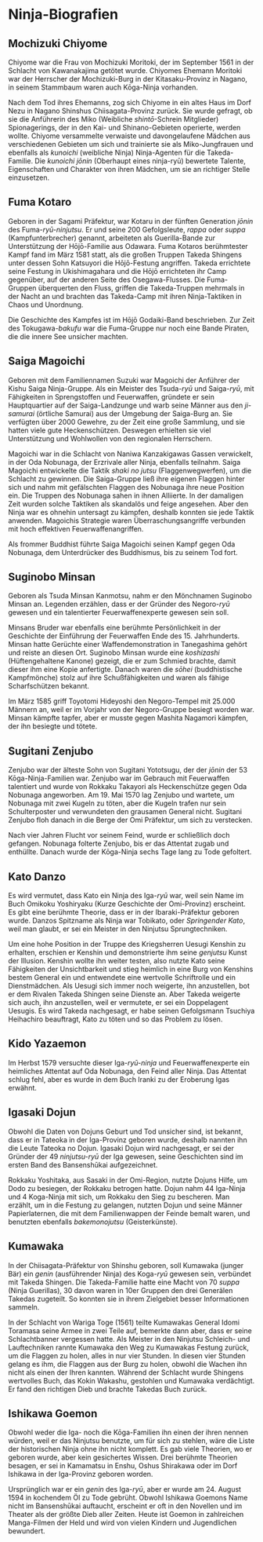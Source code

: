 # Ninja-Biografien

## Mochizuki Chiyome

Chiyome war die Frau von Mochizuki Moritoki, der im September 1561 in der Schlacht von Kawanakajima getötet wurde. Chiyomes Ehemann Moritoki war der Herrscher der Mochizuki-Burg in der Kitasaku-Provinz in Nagano, in seinem Stammbaum waren auch Kōga-Ninja vorhanden.

Nach dem Tod ihres Ehemanns, zog sich Chiyome in ein altes Haus im Dorf Nezu in Nagano Shinshus Chiisagata-Provinz zurück. Sie wurde gefragt, ob sie die Anführerin des Miko (Weibliche *shintō*-Schrein Mitglieder) Spionagerings, der in den Kai- und Shinano-Gebieten operierte, werden wollte. Chiyome versammelte verwaiste und davongelaufene Mädchen aus verschiedenen Gebieten um sich und trainierte sie als Miko-Jungfrauen und ebenfalls als *kunoichi* (weibliche Ninja) Ninja-Agenten für die Takeda-Familie. Die *kunoichi* *jōnin* (Oberhaupt eines ninja-ryū) bewertete Talente, Eigenschaften und Charakter von ihren Mädchen, um sie an richtiger Stelle einzusetzen.


## Fuma Kotaro

Geboren in der Sagami Präfektur, war Kotaru in der fünften Generation *jōnin* des Fuma-*ryū-ninjutsu*. Er und seine 200 Gefolgsleute, *rappa* oder *suppa* (Kampfunterbrecher) genannt, arbeiteten als Guerilla-Bande zur Unterstützung der Hōjō-Familie aus Odawara. Fuma Kotaros berühmtester Kampf fand im März 1581 statt, als die großen Truppen Takeda Shingens unter dessen Sohn Katsuyori die Hōjō-Festung angriffen. Takeda errichtete seine Festung in Ukishimagahara und die Hōjō errichteten ihr Camp gegenüber, auf der anderen Seite des Osegawa-Flusses. Die Fuma-Gruppen überquerten den Fluss, griffen die Takeda-Truppen mehrmals in der Nacht an und brachten das Takeda-Camp mit ihren Ninja-Taktiken in Chaos und Unordnung.

Die Geschichte des Kampfes ist im Hōjō Godaiki-Band beschrieben. Zur Zeit des Tokugawa-*bakufu* war die Fuma-Gruppe nur noch eine Bande Piraten, die die innere See unsicher machten.


## Saiga Magoichi

Geboren mit dem Familiennamen Suzuki war Magoichi der Anführer der Kishu Saiga Ninja-Gruppe. Als ein Meister des Tsuda-*ryū* und Saiga-*ryū*, mit Fähigkeiten in Sprengstoffen und Feuerwaffen, gründete er sein Hauptquartier auf der Saiga-Landzunge und warb seine Männer aus den *ji-samurai* (örtliche Samurai) aus der Umgebung der Saiga-Burg an. Sie verfügten über 2000 Gewehre, zu der Zeit eine große Sammlung, und sie hatten viele gute Heckenschützen. Deswegen erhielten sie viel Unterstützung und Wohlwollen von den regionalen Herrschern.

Magoichi war in die Schlacht von Naniwa Kanzakigawas Gassen verwickelt, in der Oda Nobunaga, der Erzrivale aller Ninja, ebenfalls teilnahm. Saiga Magoichi entwickelte die Taktik *shaki no jutsu* (Flaggenwegwerfen), um die Schlacht zu gewinnen. Die Saiga-Gruppe ließ ihre eigenen Flaggen hinter sich und nahm mit gefälschten Flaggen des Nobunaga ihre neue Position ein. Die Truppen des Nobunaga sahen in ihnen Alliierte. In der damaligen Zeit wurden solche Taktiken als skandalös und feige angesehen. Aber den Ninja war es ohnehin untersagt zu kämpfen, deshalb konnten sie jede Taktik anwenden. Magoichis Strategie waren Überraschungsangriffe verbunden mit hoch effektiven Feuerwaffenangriffen.

Als frommer Buddhist führte Saiga Magoichi seinen Kampf gegen Oda Nobunaga, dem Unterdrücker des Buddhismus, bis zu seinem Tod fort.


## Suginobo Minsan

Geboren als Tsuda Minsan Kanmotsu, nahm er den Mönchnamen Suginobo Minsan an. Legenden erzählen, dass er der Gründer des Negoro-*ryū* gewesen und ein talentierter Feuerwaffenexperte gewesen sein soll.

Minsans Bruder war ebenfalls eine berühmte Persönlichkeit in der Geschichte der Einführung der Feuerwaffen Ende des 15. Jahrhunderts. Minsan hatte Gerüchte einer Waffendemonstration in Tanegashima gehört und reiste an diesen Ort. Suginobo Minsan wurde eine *koshizashi* (Hüftengehaltene Kanone) gezeigt, die er zum Schmied brachte, damit dieser ihm eine Kopie anfertigte. Danach waren die *sōhei* (buddhistische Kampfmönche) stolz auf ihre Schußfähigkeiten und waren als fähige Scharfschützen bekannt.

Im März 1585 griff Toyotomi Hideyoshi den Negoro-Tempel mit 25.000 Männern an, weil er im Vorjahr von der Negoro-Gruppe besiegt worden war. Minsan kämpfte tapfer, aber er musste gegen Mashita Nagamori kämpfen, der ihn besiegte und tötete.


## Sugitani Zenjubo

Zenjubo war der älteste Sohn von Sugitani Yototsugu, der der *jōnin* der 53 Kōga-Ninja-Familien war. Zenjubo war im Gebrauch mit Feuerwaffen talentiert und wurde von Rokkaku Takayori als Heckenschütze gegen Oda Nobunaga angeworben. Am 19. Mai 1570 lag Zenjubo und wartete, um Nobunaga mit zwei Kugeln zu töten, aber die Kugeln trafen nur sein Schulterposter und verwundeten den grausamen General nicht. Sugitani Zenjubo floh danach in die Berge der Omi Präfektur, um sich zu verstecken.

Nach vier Jahren Flucht vor seinem Feind, wurde er schließlich doch gefangen. Nobunaga folterte Zenjubo, bis er das Attentat zugab und enthüllte. Danach wurde der Kōga-Ninja sechs Tage lang zu Tode gefoltert.


## Kato Danzo

Es wird vermutet, dass Kato ein Ninja des Iga-*ryū* war, weil sein Name im Buch Omikoku Yoshiryaku (Kurze Geschichte der Omi-Provinz) erscheint. Es gibt eine berühmte Theorie, dass er in der Ibaraki-Präfektur geboren wurde. Danzos Spitzname als Ninja war Tobikato, oder *Springender Kato*, weil man glaubt, er sei ein Meister in den Ninjutsu Sprungtechniken.

Um eine hohe Position in der Truppe des Kriegsherren Uesugi Kenshin zu erhalten, erschien er Kenshin und demonstrierte ihm seine *genjutsu* Kunst der Illusion. Kenshin wollte ihn weiter testen, also nutzte Kato seine Fähigkeiten der Unsichtbarkeit und stieg heimlich in eine Burg von Kenshins bestem General ein und entwendete eine wertvolle Schriftrolle und ein Dienstmädchen. Als Uesugi sich immer noch weigerte, ihn anzustellen, bot er dem Rivalen Takeda Shingen seine Dienste an. Aber Takeda weigerte sich auch, ihn anzustellen, weil er vermutete, er sei ein Doppelagent Uesugis. Es wird Takeda nachgesagt, er habe seinen Gefolgsmann Tsuchiya Heihachiro beauftragt, Kato zu töten und so das Problem zu lösen.


## Kido Yazaemon

Im Herbst 1579 versuchte dieser Iga-*ryū-ninja* und Feuerwaffenexperte ein heimliches Attentat auf Oda Nobunaga, den Feind aller Ninja. Das Attentat schlug fehl, aber es wurde in dem Buch Iranki zu der Eroberung Igas erwähnt.


## Igasaki Dojun

Obwohl die Daten von Dojuns Geburt und Tod unsicher sind, ist bekannt, dass er in Tateoka in der Iga-Provinz geboren wurde, deshalb nannten ihn die Leute Tateoka no Dojun. Igasaki Dojun wird nachgesagt, er sei der Gründer der 49 *ninjutsu-ryū* der Iga gewesen, seine Geschichten sind im ersten Band des Bansenshūkai aufgezeichnet.

Rokkaku Yoshitaka, aus Sasaki in der Omi-Region, nutzte Dojuns Hilfe, um Dodo zu besiegen, der Rokkaku betrogen hatte. Dojun nahm 44 Iga-Ninja und 4 Koga-Ninja mit sich, um Rokkaku den Sieg zu bescheren. Man erzählt, um in die Festung zu gelangen, nutzten Dojun und seine Männer Papierlaternen, die mit dem Familienwappen der Feinde bemalt waren, und benutzten ebenfalls *bakemonojutsu* (Geisterkünste).


## Kumawaka

In der Chiisagata-Präfektur von Shinshu geboren, soll Kumawaka (junger Bär) ein *genin* (ausführender Ninja) des Koga-*ryū* gewesen sein, verbündet mit Takeda Shingen. Die Takeda-Familie hatte eine Macht von 70 *suppa* (Ninja Guerillas), 30 davon waren in 10er Gruppen den drei Generälen Takedas zugeteilt. So konnten sie in ihrem Zielgebiet besser Informationen sammeln.

In der Schlacht von Wariga Toge (1561) teilte Kumawakas General Idomi Toramasa seine Armee in zwei Teile auf, bemerkte dann aber, dass er seine Schlachtbanner vergessen hatte. Als Meister in den Ninjutsu Schleich- und Lauftechniken rannte Kumawaka den Weg zu Kumawakas Festung zurück, um die Flaggen zu holen, alles in nur vier Stunden. In diesen vier Stunden gelang es ihm, die Flaggen aus der Burg zu holen, obwohl die Wachen ihn nicht als einen der Ihren kannten. Während der Schlacht wurde Shingens wertvolles Buch, das Kokin Wakashu, gestohlen und Kumawaka verdächtigt. Er fand den richtigen Dieb und brachte Takedas Buch zurück.


## Ishikawa Goemon

Obwohl weder die Iga- noch die Kōga-Familien ihn einen der ihren nennen würden, weil er das Ninjutsu benutzte, um für sich zu stehlen, wäre die Liste der historischen Ninja ohne ihn nicht komplett. Es gab viele Theorien, wo er geboren wurde, aber kein gesichertes Wissen. Drei berühmte Theorien besagen, er sei in Kamamatsu in Enshu, Oshus Shirakawa oder im Dorf Ishikawa in der Iga-Provinz geboren worden.

Ursprünglich war er ein *genin* des Iga-*ryū*, aber er wurde am 24. August 1594 in kochendem Öl zu Tode gebrüht. Obwohl Ishikawa Goemons Name nicht im Bansenshūkai auftaucht, erscheint er oft in den Novellen und im Theater als der größte Dieb aller Zeiten. Heute ist Goemon in zahlreichen Manga-Filmen der Held und wird von vielen Kindern und Jugendlichen bewundert.
